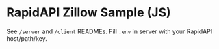 # RapidAPI Zillow Sample (JS)

See `/server` and `/client` READMEs. Fill `.env` in server with your RapidAPI host/path/key.
